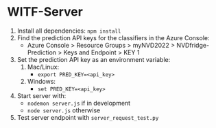 # WITF-Server

1. Install all dependencies: `npm install`
1. Find the prediction API keys for the classifiers in the Azure Console:
    - Azure Console > Resource Groups > myNVD2022 > NVDfridge-Prediction > Keys and Endpoint > KEY 1
1. Set the prediction API key as an environment variable:
    1. Mac/Linux:
        - `export PRED_KEY=<api_key>`
    1. Windows:
        - `set PRED_KEY=<api_key>`
1. Start server with:
    - `nodemon server.js` if in development
    - `node server.js` otherwise
1. Test server endpoint with `server_request_test.py`